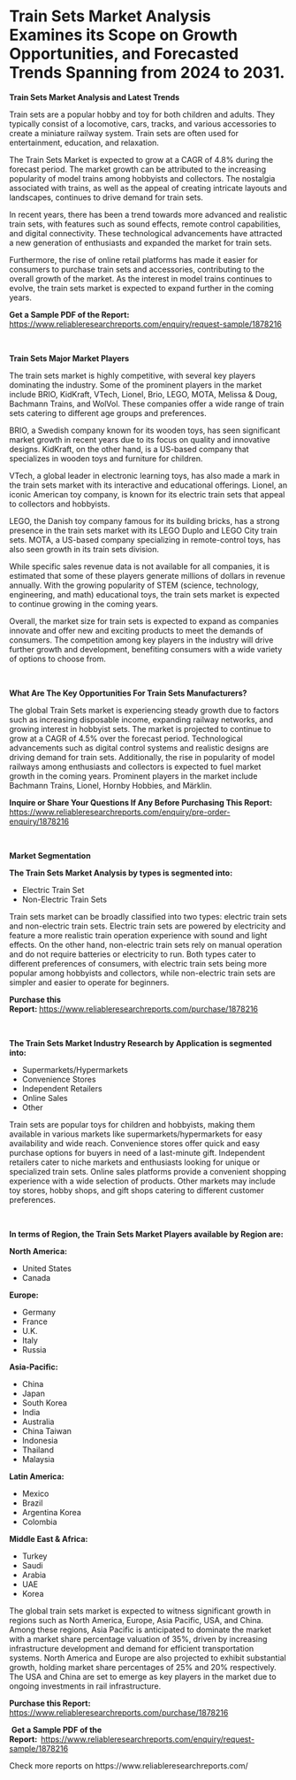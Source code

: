 <p><h1>Train Sets Market Analysis Examines its Scope on Growth Opportunities, and Forecasted Trends Spanning from 2024 to 2031.</h1></p><p><strong>Train Sets Market Analysis and Latest Trends</strong></p>
<p><p>Train sets are a popular hobby and toy for both children and adults. They typically consist of a locomotive, cars, tracks, and various accessories to create a miniature railway system. Train sets are often used for entertainment, education, and relaxation.</p><p>The Train Sets Market is expected to grow at a CAGR of 4.8% during the forecast period. The market growth can be attributed to the increasing popularity of model trains among hobbyists and collectors. The nostalgia associated with trains, as well as the appeal of creating intricate layouts and landscapes, continues to drive demand for train sets.</p><p>In recent years, there has been a trend towards more advanced and realistic train sets, with features such as sound effects, remote control capabilities, and digital connectivity. These technological advancements have attracted a new generation of enthusiasts and expanded the market for train sets.</p><p>Furthermore, the rise of online retail platforms has made it easier for consumers to purchase train sets and accessories, contributing to the overall growth of the market. As the interest in model trains continues to evolve, the train sets market is expected to expand further in the coming years.</p></p>
<p><strong>Get a Sample PDF of the Report:&nbsp;</strong> <a href="https://www.reliableresearchreports.com/enquiry/request-sample/1878216">https://www.reliableresearchreports.com/enquiry/request-sample/1878216</a></p>
<p>&nbsp;</p>
<p><strong>Train Sets Major Market Players</strong></p>
<p><p>The train sets market is highly competitive, with several key players dominating the industry. Some of the prominent players in the market include BRIO, KidKraft, VTech, Lionel, Brio, LEGO, MOTA, Melissa & Doug, Bachmann Trains, and WolVol. These companies offer a wide range of train sets catering to different age groups and preferences.</p><p>BRIO, a Swedish company known for its wooden toys, has seen significant market growth in recent years due to its focus on quality and innovative designs. KidKraft, on the other hand, is a US-based company that specializes in wooden toys and furniture for children. </p><p>VTech, a global leader in electronic learning toys, has also made a mark in the train sets market with its interactive and educational offerings. Lionel, an iconic American toy company, is known for its electric train sets that appeal to collectors and hobbyists.</p><p>LEGO, the Danish toy company famous for its building bricks, has a strong presence in the train sets market with its LEGO Duplo and LEGO City train sets. MOTA, a US-based company specializing in remote-control toys, has also seen growth in its train sets division.</p><p>While specific sales revenue data is not available for all companies, it is estimated that some of these players generate millions of dollars in revenue annually. With the growing popularity of STEM (science, technology, engineering, and math) educational toys, the train sets market is expected to continue growing in the coming years.</p><p>Overall, the market size for train sets is expected to expand as companies innovate and offer new and exciting products to meet the demands of consumers. The competition among key players in the industry will drive further growth and development, benefiting consumers with a wide variety of options to choose from.</p></p>
<p>&nbsp;</p>
<p><strong>What Are The Key Opportunities For Train Sets Manufacturers?</strong></p>
<p><p>The global Train Sets market is experiencing steady growth due to factors such as increasing disposable income, expanding railway networks, and growing interest in hobbyist sets. The market is projected to continue to grow at a CAGR of 4.5% over the forecast period. Technological advancements such as digital control systems and realistic designs are driving demand for train sets. Additionally, the rise in popularity of model railways among enthusiasts and collectors is expected to fuel market growth in the coming years. Prominent players in the market include Bachmann Trains, Lionel, Hornby Hobbies, and Märklin.</p></p>
<p><strong>Inquire or Share Your Questions If Any Before Purchasing This Report:</strong> <a href="https://www.reliableresearchreports.com/enquiry/pre-order-enquiry/1878216">https://www.reliableresearchreports.com/enquiry/pre-order-enquiry/1878216</a></p>
<p>&nbsp;</p>
<p><strong>Market Segmentation</strong></p>
<p><strong>The Train Sets Market Analysis by types is segmented into:</strong></p>
<p><ul><li>Electric Train Set</li><li>Non-Electric Train Sets</li></ul></p>
<p><p>Train sets market can be broadly classified into two types: electric train sets and non-electric train sets. Electric train sets are powered by electricity and feature a more realistic train operation experience with sound and light effects. On the other hand, non-electric train sets rely on manual operation and do not require batteries or electricity to run. Both types cater to different preferences of consumers, with electric train sets being more popular among hobbyists and collectors, while non-electric train sets are simpler and easier to operate for beginners.</p></p>
<p><strong>Purchase this Report:&nbsp;</strong><a href="https://www.reliableresearchreports.com/purchase/1878216">https://www.reliableresearchreports.com/purchase/1878216</a></p>
<p>&nbsp;</p>
<p><strong>The Train Sets Market Industry Research by Application is segmented into:</strong></p>
<p><ul><li>Supermarkets/Hypermarkets</li><li>Convenience Stores</li><li>Independent Retailers</li><li>Online Sales</li><li>Other</li></ul></p>
<p><p>Train sets are popular toys for children and hobbyists, making them available in various markets like supermarkets/hypermarkets for easy availability and wide reach. Convenience stores offer quick and easy purchase options for buyers in need of a last-minute gift. Independent retailers cater to niche markets and enthusiasts looking for unique or specialized train sets. Online sales platforms provide a convenient shopping experience with a wide selection of products. Other markets may include toy stores, hobby shops, and gift shops catering to different customer preferences.</p></p>
<p>&nbsp;</p>
<p><strong>In terms of Region, the Train Sets Market Players available by Region are:</strong></p>
<p>
    <p> <strong> North America: </strong>
        <ul>
            <li>United States</li>
            <li>Canada</li>
        </ul>
        </p> 
    <p> <strong> Europe: </strong>
        <ul>
            <li>Germany</li>
            <li>France</li>
            <li>U.K.</li>
            <li>Italy</li>
            <li>Russia</li>
        </ul>
        </p> 
    <p> <strong> Asia-Pacific: </strong>
        <ul>
            <li>China</li>
            <li>Japan</li>
            <li>South Korea</li>
            <li>India</li>
            <li>Australia</li>
            <li>China Taiwan</li>
            <li>Indonesia</li>
            <li>Thailand</li>
            <li>Malaysia</li>
        </ul>
        </p> 
    <p> <strong> Latin America: </strong>
        <ul>
            <li>Mexico</li>
            <li>Brazil</li>
            <li>Argentina Korea</li>
            <li>Colombia</li>
        </ul>
        </p> 
    <p> <strong> Middle East & Africa: </strong>
        <ul>
            <li>Turkey</li>
            <li>Saudi</li>
            <li>Arabia</li>
            <li>UAE</li>
            <li>Korea</li>
        </ul>
    </p>
    </p>
<p><p>The global train sets market is expected to witness significant growth in regions such as North America, Europe, Asia Pacific, USA, and China. Among these regions, Asia Pacific is anticipated to dominate the market with a market share percentage valuation of 35%, driven by increasing infrastructure development and demand for efficient transportation systems. North America and Europe are also projected to exhibit substantial growth, holding market share percentages of 25% and 20% respectively. The USA and China are set to emerge as key players in the market due to ongoing investments in rail infrastructure.</p></p>
<p><strong>Purchase this Report: </strong><a href="https://www.reliableresearchreports.com/purchase/1878216">https://www.reliableresearchreports.com/purchase/1878216</a></p>
<p>&nbsp;<strong>Get a Sample PDF of the Report:&nbsp;&nbsp;</strong><a href="https://www.reliableresearchreports.com/enquiry/request-sample/1878216">https://www.reliableresearchreports.com/enquiry/request-sample/1878216</a></p>
<p><strong></strong></p>
<p>Check more reports on https://www.reliableresearchreports.com/</p>